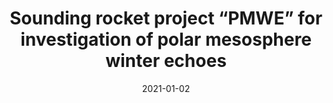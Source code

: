 ---
title: "Sounding rocket project “PMWE” for investigation of polar mesosphere winter echoes"
collection: publications
permalink: /publications/2021-strelnikov
date: 2021-01-02
line_author: 'B. Strelnikov, T. Staszak, R. Latteck, T. Renkwitz, I. Strelnikova, F.-J. Lübken, G. Baumgarten, J. Fiedler, J. L. Chau, J. Stude, M. Rapp, M. Friedrich, J. Gumbel, J. Hedin, E. Belova, M. Hörschgen-Eggers, <b>G. Giono</b>, I. Hörner, S. Löhle, M. Eberhart, S. Fasoulas'
line_title: '“Sounding rocket project “PMWE” for investigation of polar mesosphere winter echoes.”'
line_journal: '<i>Journal of Atmospheric and Solar-Terrestrial Physics</i>, Volume 218, (2021)'
doi: '10.1016/j.jastp.2021.105596'
---